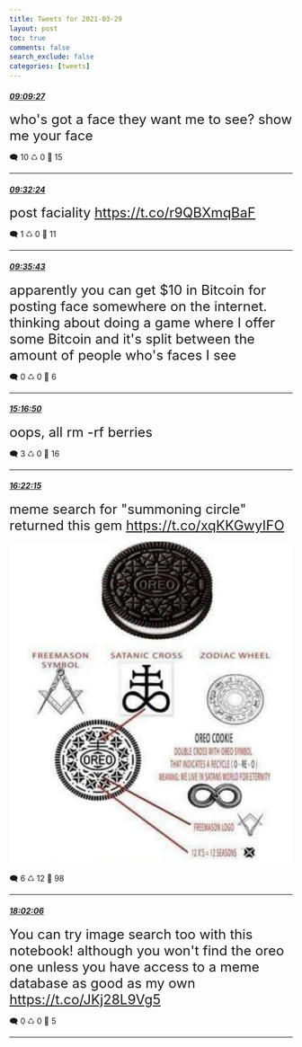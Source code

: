```yaml
---
title: Tweets for 2021-03-29
layout: post
toc: true
comments: false
search_exclude: false
categories: [tweets]
---
```



#### <a href = "https://twitter.com/deepfates/status/1376552089443164162">*09:09:27*</a>

<font size="5">who's got a face they want me to see? show me your face</font>



🗨️ 10 ♺ 0 🤍  15   

---
    
#### <a href = "https://twitter.com/deepfates/status/1376557861405290498">*09:32:24*</a>

<font size="5">post faciality  https://t.co/r9QBXmqBaF</font>



🗨️ 1 ♺ 0 🤍  11   

---
    
#### <a href = "https://twitter.com/deepfates/status/1376558699574005764">*09:35:43*</a>

<font size="5">apparently you can get $10 in Bitcoin for posting face somewhere on the internet. thinking about doing a game where I offer some Bitcoin and it's split between the amount of people who's faces I see</font>



🗨️ 0 ♺ 0 🤍  6   

---
    
#### <a href = "https://twitter.com/deepfates/status/1376644544461217796">*15:16:50*</a>

<font size="5">oops, all rm -rf berries</font>



🗨️ 3 ♺ 0 🤍  16   

---
    
#### <a href = "https://twitter.com/deepfates/status/1376661005443424269">*16:22:15*</a>

<font size="5">meme search for "summoning circle" returned this gem  https://t.co/xqKKGwyIFO</font>

![image from twitter](/images/Exrh3u7XMAMgufS.jpg)


🗨️ 6 ♺ 12 🤍  98   

---
    
#### <a href = "https://twitter.com/deepfates/status/1376686134697189379">*18:02:06*</a>

<font size="5">You can try image search too with this notebook! although you won't find the oreo one unless you have access to a meme database as good as my own   https://t.co/JKj28L9Vg5</font>



🗨️ 0 ♺ 0 🤍  5   

---
    
            


